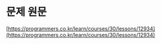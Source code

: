 # 문제 원문

[https://programmers.co.kr/learn/courses/30/lessons/12934](https://programmers.co.kr/learn/courses/30/lessons/12934)

